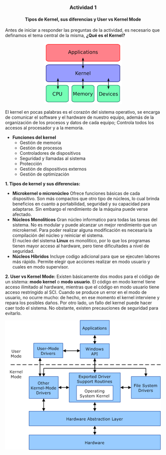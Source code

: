 <center>

### Actividad 1
#### Tipos de Kernel, sus diferencias y User vs Kernel Mode

</center>

Antes de iniciar a responder las preguntas de la actividad, es necesario que definamos el tema central de la misma, **¿Qué es el Kernel?**

<center>

![Kernel](../Imagenes/kernel.png)

</center>

El kernel en pocas palabras es el corazón del sistema operativo, se encarga de comunicar el software y el hardware de nuestro equipo, además de la organización de los procesos y datos de cada equipo; Controla todos los accesos al procesador y a la memoria.

* **Funciones del kernel**
    * Gestión de memoria
    * Gestión de procesos
    * Controladores de dispositivos
    * Seguridad y llamadas al sistema
    * Protección
    * Gestión de dispositivos externos
    * Gestión de optimización

**1. Tipos de kernel y sus diferencias:**

* **Microkernel o micronúcleo**
    Ofrece funciones básicas de cada dispositivo. Son más compactos que otro tipo de núcleos, lo cual brinda beneficios en cuanto a portabilidad, seguridad y su capacidad para adaptarse. Sin embargo el rendimiento de la máquina puede verse afectado.
    </br>
* **Núcleos Monolíticos**
    Gran núcleo informatico para todas las tareas del sistema. No es modular y puede alcanzar un mejor rendimiento que un microkernel. Para poder realizar alguna modificación es necesaria la compilación del núcleo y reiniciar el sistema.</br>
    El nucleo del sistema **Linux** es monolitico, por lo que los programas tienen mayor acceso al hardware, pero tiene dificultades a nivel de seguridad.
    </br>
* **Núcleos Híbridos**
    Incluye codigo adicional para que se ejecuten labores más rápido. Permite elegir que acciones realizar en modo usuario y cuales en modo supervisor.

**2. User vs Kernel Mode:**
    Existen básicamente dos modos para el código de un sistema: **modo kernel** o **modo usuario**. El código en modo kernel tiene acceso ilimitado al hardware, mientras que el código en modo usuario tiene acceso restringido al SCI. Cuando se produce un error en el modo de usuario, no ocurre mucho: de hecho, en ese momento el kernel interviene y repara los posibles daños. Por otro lado, un fallo del kernel puede hacer caer todo el sistema. No obstante, existen precauciones de seguridad para evitarlo.
<center>

![User vs Kernel Mode](../Imagenes/uservskernel.png)

</center>